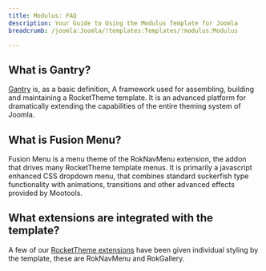 ```yaml
---
title: Modulus: FAQ
description: Your Guide to Using the Modulus Template for Joomla
breadcrumb: /joomla:Joomla/!templates:Templates/!modulus:Modulus

---
```


What is Gantry?
-----
[Gantry][gantry] is, as a basic definition, A framework used for assembling, building and maintaining a RocketTheme template. It is an advanced platform for dramatically extending the capabilities of the entire theming system of Joomla.

What is Fusion Menu?
-----
Fusion Menu is a menu theme of the RokNavMenu extension, the addon that drives many RocketTheme template menus. It is primarily a javascript enhanced CSS dropdown menu, that combines standard suckerfish type functionality with animations, transitions and other advanced effects provided by Mootools.

What extensions are integrated with the template?
-----
A few of our [RocketTheme extensions][extensions] have been given individual styling by the template, these are RokNavMenu and RokGallery.

[gantry]: http://gantry-framework.org/
[features]: http://demo.rockettheme.com/joomla-templates/modulus/features
[font]: http://www.fontsquirrel.com/fonts/ubuntu
[forum]: http://www.rockettheme.com/forum/joomla-template-modulus/
[dropdown]: http://demo.rockettheme.com/joomla-templates/modulus/features/menu-options
[extensions]: http://demo.rockettheme.com/joomla-templates/modulus/features/extensions
